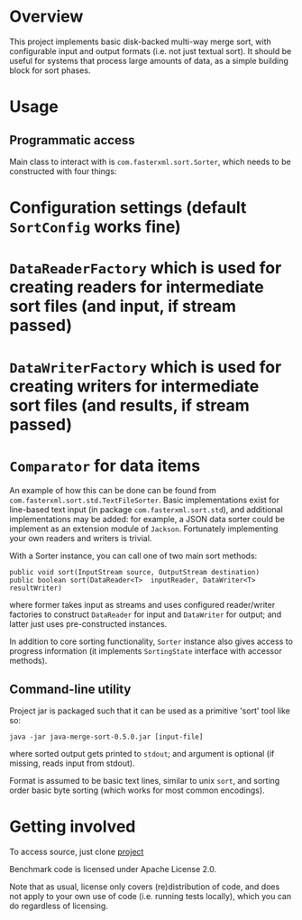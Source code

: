 # Overview

This project implements basic disk-backed multi-way merge sort, with configurable input and output formats (i.e. not just textual sort).
It should be useful for systems that process large amounts of data, as a simple building block for sort phases.

# Usage

## Programmatic access

Main class to interact with is `com.fasterxml.sort.Sorter`, which needs to be constructed with four things:

# Configuration settings (default `SortConfig` works fine)
# `DataReaderFactory` which is used for creating readers for intermediate sort files (and input, if stream passed)
# `DataWriterFactory` which is used for creating writers for intermediate sort files (and results, if stream passed)
# `Comparator` for data items

An example of how this can be done can be found from `com.fasterxml.sort.std.TextFileSorter`.
Basic implementations exist for line-based text input (in package `com.fasterxml.sort.std`), and additional implementations may be added: for example, a JSON data sorter could be implement as an extension module of `Jackson`.
Fortunately implementing your own readers and writers is trivial.

With a Sorter instance, you can call one of two main sort methods:

    public void sort(InputStream source, OutputStream destination)
    public boolean sort(DataReader<T>  inputReader, DataWriter<T> resultWriter)

where former takes input as streams and uses configured reader/writer factories to construct `DataReader` for input and `DataWriter` for output; and latter just uses pre-constructed instances.

In addition to core sorting functionality, `Sorter` instance also gives access to progress information (it implements `SortingState` interface with accessor methods).

## Command-line utility

Project jar is packaged such that it can be used as a primitive 'sort' tool like so:

    java -jar java-merge-sort-0.5.0.jar [input-file]

where sorted output gets printed to `stdout`; and argument is optional (if missing, reads input from stdout).

Format is assumed to be basic text lines, similar to unix `sort`, and sorting order basic byte sorting (which works for most common encodings).

# Getting involved

To access source, just clone [project](https://github.com/cowtowncoder/java-merge-sort)

Benchmark code is licensed under Apache License 2.0.

Note that as usual, license only covers (re)distribution of code, and does not apply to your own use of code (i.e. running tests locally), which you can do regardless of licensing.
